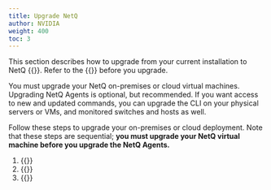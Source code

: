 ```yaml
---
title: Upgrade NetQ
author: NVIDIA
weight: 400
toc: 3
---
```

This section describes how to upgrade from your current installation to NetQ {{<version>}}. Refer to the {{<link title="NVIDIA NetQ 4.12 Release Notes" text="release notes">}} before you upgrade.

You must upgrade your NetQ on-premises or cloud virtual machines. Upgrading NetQ Agents is optional, but recommended. If you want access to new and updated commands, you can upgrade the CLI on your physical servers or VMs, and monitored switches and hosts as well.

Follow these steps to upgrade your on-premises or cloud deployment. Note that these steps are sequential; **you must upgrade your NetQ virtual machine before you upgrade the NetQ Agents.**

1. {{<link title="Upgrade NetQ Virtual Machines">}}
2. {{<link title="Upgrade NetQ Agents">}}
3. {{<link title="Upgrade NetQ CLI">}}